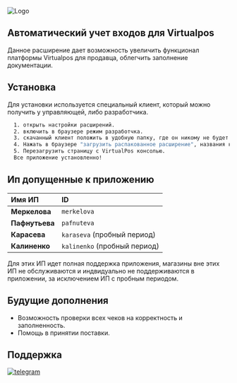 ![Logo](https://s.iimg.su/s/09/Xl85BSRyFmSjnhhGYL7AUcFdVuRK1OIl5w46JQRj.png)


## Автоматический учет входов для Virtualpos

Данное расширение дает возможность увеличить функционал платформы Virtualpos для продавца, облегчить заполнение документации.


## Установка

Для установки используется специальный клиент, который можно получить у управляющей, либо разработчика.

```bash
  1. открыть настройки расширений.
  2. включить в браузере режим разработчка.
  3. скачанный клиент положить в удобную папку, где он никому не будет мешать.
  4. Нажать в браузере "загрузить распакованное расширение", названия кнопок меняются от бразуера к браузера, но смысл один.
  5. Перезагрузить страницу с VirtualPos консолью. 
  Все приложение установленно!
```
    
## Ип допущенные к приложению

| Имя ИП | ID     | 
| :-------- | :------- |
| **Меркелова** | `merkelova` |
| **Пафнутьева** | `pafnuteva` |
| **Карасева** | `karaseva` (пробный период) |
| **Калиненко** | `kalinenko` (пробный период) |

Для этих ИП идет полная поддержка приложения, магазины вне этих ИП не обслуживаются и индвидуально не поддерживаются в приложении, за исключением ИП с пробным периодом.


## Будущие дополнения

- Возможность проверки всех чеков на корректность и заполненность.
- Помощь в принятии поставки.


## Поддержка
[![telegram](https://img.shields.io/badge/telegram-1DA1F2?style=for-the-badge&logo=telegram&logoColor=white)](http://t.me/al_picaso)

